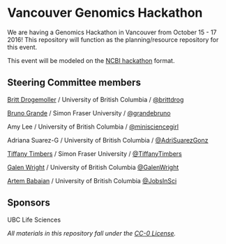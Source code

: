 # Vancouver Genomics Hackathon

We are having a Genomics Hackathon in Vancouver from October 15 - 17 2016! This repository 
will function as the planning/resource repository for this event.

This event will be modeled on the [NCBI hackathon](https://github.com/NCBI-Hackathons) format.


## Steering Committee members

[Britt Drogemoller](http://t.co/f6qRW2ChTy) / University of British Columbia / [@brittdrog](https://twitter.com/brittdrog)

[Bruno Grande](https://t.co/B5pnNg2Pfw) / Simon Fraser University / [@grandebruno](https://twitter.com/grandebruno)

Amy Lee / University of British Columbia / [@minisciencegirl](https://twitter.com/minisciencegirl)

Adriana Suarez-G / University of British Columbia / [@AdriSuarezGonz](https://twitter.com/AdriSuarezGonz)

[Tiffany Timbers](http://tiffanytimbers.com) / Simon Fraser University / [@TiffanyTimbers](https://twitter.com/TiffanyTimbers)

[Galen Wright](http://t.co/Fm8Hy3gTIR) / University of British Columbia [@GalenWright](https://twitter.com/@GalenWright)

[Artem Babaian](http://www.JobsInScience.ca) / University of British Columbia [@JobsInSci](https://twitter.com/JobsInSci)
## Sponsors

UBC Life Sciences

*All materials in this repository fall under the [CC-0 License](LICENSE.md).*
